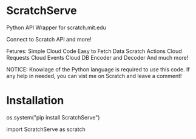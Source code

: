 # ScratchServe
Python API Wrapper for scratch.mit.edu

Connect to Scratch API and more!

Fetures:
Simple Cloud Code
Easy to Fetch Data
Scratch Actions
Cloud Requests
Cloud Events
Cloud DB
Encoder and Decoder
And much more!


NOTICE: Knowlage of the Python language is required to use this code.
If any help in needed, you can vist me on Scratch and leave a comment! 




# Installation

os.system("pip install ScratchServe")

import ScratchServe as scratch

